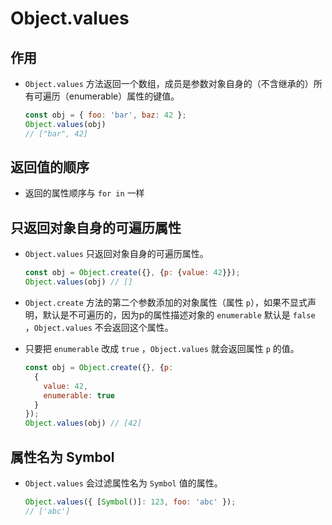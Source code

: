 # Object.values

## 作用

*   `Object.values` 方法返回一个数组，成员是参数对象自身的（不含继承的）所有可遍历（enumerable）属性的键值。

    ```javascript
    const obj = { foo: 'bar', baz: 42 };
    Object.values(obj)
    // ["bar", 42]
    ```

## 返回值的顺序

*   返回的属性顺序与 `for in` 一样

## 只返回对象自身的可遍历属性

*   `Object.values` 只返回对象自身的可遍历属性。

    ```javascript
    const obj = Object.create({}, {p: {value: 42}});
    Object.values(obj) // []
    ```

*   `Object.create` 方法的第二个参数添加的对象属性（属性 `p`），如果不显式声明，默认是不可遍历的，因为p的属性描述对象的 `enumerable` 默认是 `false` ，`Object.values` 不会返回这个属性。

*   只要把 `enumerable` 改成 `true` ，`Object.values` 就会返回属性 `p` 的值。

    ```javascript
    const obj = Object.create({}, {p:
      {
        value: 42,
        enumerable: true
      }
    });
    Object.values(obj) // [42]
    ```

## 属性名为 Symbol

*   `Object.values` 会过滤属性名为 `Symbol` 值的属性。

    ```javascript
    Object.values({ [Symbol()]: 123, foo: 'abc' });
    // ['abc']
    ```
